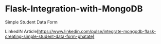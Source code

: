 # Flask-Integration-with-MongoDB
Simple Student Data Form


LinkedIN Article[https://www.linkedin.com/pulse/integrate-mongodb-flask-creating-simple-student-data-form-phatate]
